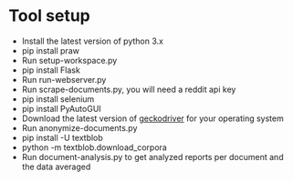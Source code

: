 # Tool setup
* Install the latest version of python 3.x
* pip install praw
* Run setup-workspace.py
* pip install Flask
* Run run-webserver.py
* Run scrape-documents.py, you will need a reddit api key
* pip install selenium
* pip install PyAutoGUI
* Download the latest version of [geckodriver](https://github.com/mozilla/geckodriver/releases) for your operating system
* Run anonymize-documents.py
* pip install -U textblob
* python -m textblob.download_corpora
* Run document-analysis.py to get analyzed reports per document and the data averaged
